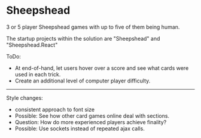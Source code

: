 Sheepshead
==========

3 or 5 player Sheepshead games with up to five of them being human.

The startup projects within the solution are "Sheepshead" and "Sheepshead.React"

ToDo:

* At end-of-hand, let users hover over a score and see what cards were used in each trick.
* Create an additional level of computer player difficulty.

---

Style changes:

* consistent approach to font size
* Possible: See how other card games online deal with sections.
* Question: How do more experienced players achieve finality?
* Possible: Use sockets instead of repeated ajax calls.